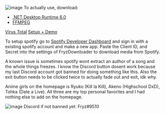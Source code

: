 ![image](https://i.imgur.com/g2HWdGY.png)
To actually use, download:
- [.NET Desktop Runtime 6.0](https://dotnet.microsoft.com/en-us/download/dotnet/6.0)
- [FFMPEG](https://ffmpeg.org/download.html)

[Virus Total](https://www.virustotal.com/gui/file-analysis/MjM3OTk3NzMwYTUxZTAxMDgzZWVmY2Y4NDY1MTFkZGQ6MTY1OTQxNjA5Nw==)
[Setup + Demo](https://youtu.be/MAZsQTD8eb8)

To setup spotify go to [Spotify Developer Dashboard](https://developer.spotify.com/dashboard/) and sign in with a existing spotify account and make a new app. Paste the Client ID, and Secret into the settings of FryzDownloader to download media from Spotify.

A known issue is sometimes spotify wont extract an author of a song and the whole things freezes.
I know the Discord button dosent work because my last Discord account got banned for doing something like this.
Also the exit button needs to be clicked twice to actually fade out and exit, idk why.

Anime girls on the homepage is Ryuko (Kill la Kill), Akeno (Highschool DxD), Tohka (Date a Live).
All three are my top personal favorites and I had nothing else to add on the homepage.

![image](https://i.imgur.com/bKX8S0E.png)
Discord if not banned yet: Fryz#9510
